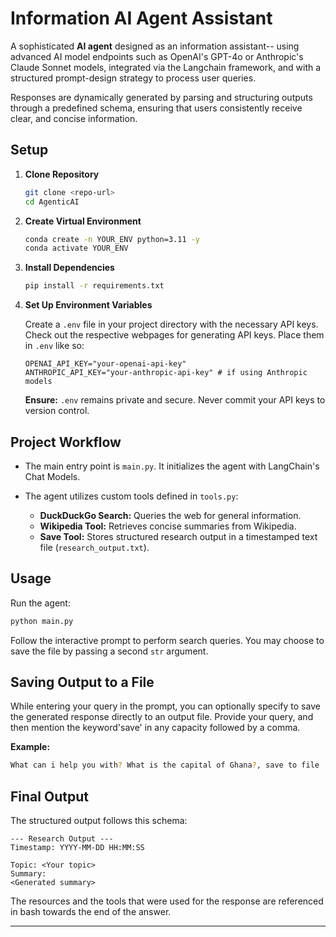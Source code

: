# Information AI Agent Assistant

A sophisticated **AI agent** designed as an information assistant-- using advanced AI model endpoints such as OpenAI's GPT-4o or Anthropic's Claude Sonnet models, integrated via the Langchain framework, and with a structured prompt-design strategy to process user queries. 

Responses are dynamically generated by parsing and structuring outputs through a predefined schema, ensuring that users consistently receive clear, and concise information.

## Setup

1. **Clone Repository**

   ```bash
   git clone <repo-url>
   cd AgenticAI
   ```

2. **Create Virtual Environment**
    ```bash
    conda create -n YOUR_ENV python=3.11 -y
    conda activate YOUR_ENV
    ```


3. **Install Dependencies**

   ```bash
   pip install -r requirements.txt
   ```

5. **Set Up Environment Variables**

   Create a `.env` file in your project directory with the necessary API keys. Check out the respective webpages for generating API keys. Place them in `.env` like so:

   ```text
   OPENAI_API_KEY="your-openai-api-key"
   ANTHROPIC_API_KEY="your-anthropic-api-key" # if using Anthropic models
   ```

   **Ensure:**  `.env` remains private and secure. Never commit your API keys to version control.

## Project Workflow

* The main entry point is `main.py`. It initializes the agent with LangChain's Chat Models.
* The agent utilizes custom tools defined in `tools.py`:

  * **DuckDuckGo Search:** Queries the web for general information.
  * **Wikipedia Tool:** Retrieves concise summaries from Wikipedia.
  * **Save Tool:** Stores structured research output in a timestamped text file (`research_output.txt`).

## Usage

Run the agent:

```bash
python main.py
```

Follow the interactive prompt to perform search queries. You may choose to save the file by passing a second `str` argument.

## Saving Output to a File

While entering your query in the prompt, you can optionally specify to save the generated response directly to an output file. Provide your query, and then mention the keyword'save' in any capacity followed by a comma.

**Example:**

```bash
What can i help you with? What is the capital of Ghana?, save to file
```

## Final Output

The structured output follows this schema:

```text
--- Research Output ---
Timestamp: YYYY-MM-DD HH:MM:SS

Topic: <Your topic>
Summary:
<Generated summary>
```

The resources and the tools that were used for the response are referenced in bash towards the end of the answer.

<!-- ## Best Practices

* Regularly review and clean the `research_output.txt` file.
* Verify the accuracy of AI-generated content, especially for critical research tasks. -->

---
<!-- 
© 2025 AgenticAI Project -->
